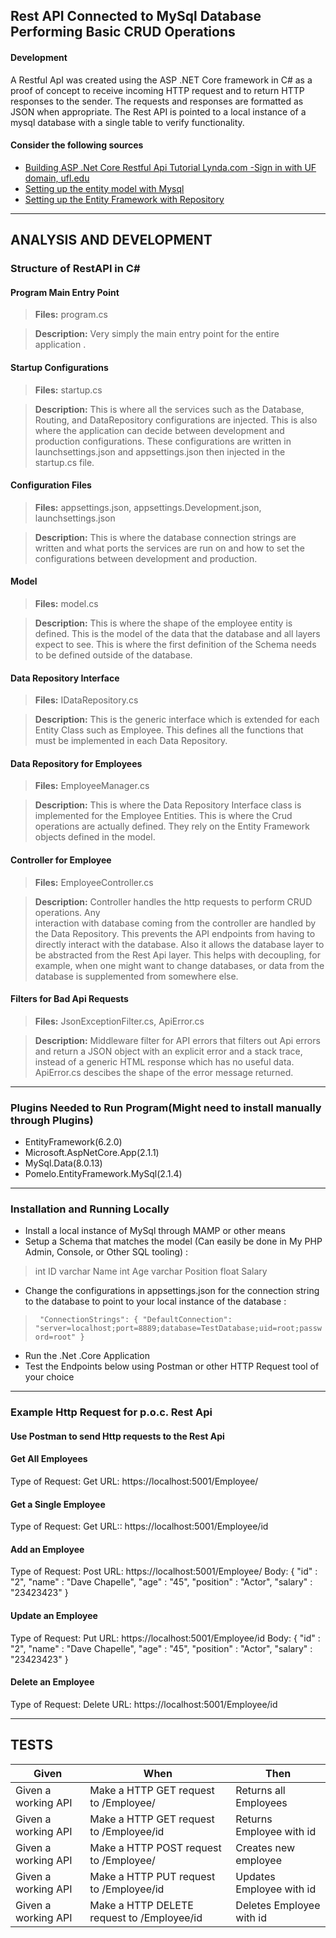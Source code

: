 ## Rest API Connected to MySql Database Performing Basic CRUD Operations

#### Development 
A Restful ApI was created using the ASP .NET Core framework in C# as a proof of concept to receive incoming  HTTP request and to return HTTP responses to the sender. The requests and responses are formatted as JSON when appropriate. The Rest API is pointed to a local instance of a mysql database with a single table to verify functionality. 
#### Consider the following sources
- [Building ASP .Net  Core Restful Api Tutorial Lynda.com -Sign in with UF domain, ufl.edu](https://www.lynda.com/ASP-NET-Core-MVC-tutorials/power-RESTful-APIs/753926/787036-4.html)
- [Setting up the entity model with Mysql](https://docs.microsoft.com/en-us/ef/core/get-started/aspnetcore/new-db?tabs=visual-studio)
- [Setting up the Entity Framework with Repository](https://code-maze.com/net-core-web-api-ef-core-code-first/)

---

## ANALYSIS AND DEVELOPMENT 

### Structure of RestAPI in C#

#### Program Main Entry Point
> **Files:** program.cs

> **Description:** Very simply the main entry point for the entire application . 

#### Startup Configurations
> **Files:** startup.cs

> **Description:** This is where all the services such as the Database, Routing, and DataRepository 
> configurations are injected. This is also where the application can decide between development 
> and production configurations. These configurations are written in launchsettings.json and 
> appsettings.json then injected in the startup.cs file. 

#### Configuration Files
> **Files:**    appsettings.json, appsettings.Development.json, launchsettings.json

> **Description:** This is where the database connection strings are written and what ports the 
> services are run on and how to set the configurations between development and production.

#### Model
> **Files:** model.cs

> **Description:** This is where the shape of the employee entity is defined. This is the model of the data that the 
> database and all layers expect to see. This is where the first definition of the 
> Schema needs to be defined outside of the database. 

#### Data Repository Interface 
> **Files:** IDataRepository.cs

> **Description:**  This is the generic interface which is extended for each Entity Class such as 
> Employee. This  defines all the functions that must be implemented in each Data Repository.

#### Data Repository for Employees
> **Files:** EmployeeManager.cs

> **Description:**  This is where the Data Repository Interface class
> is implemented for the Employee Entities. This is where the Crud operations are actually defined. 
> They rely on the Entity Framework objects defined in the model.

#### Controller for Employee
> **Files:** EmployeeController.cs

> **Description:** Controller handles the http requests to perform CRUD operations. Any  
> interaction with database coming from the controller are handled by the Data Repository. This 
> prevents the API endpoints from having to directly interact with the database. Also it allows the 
> database layer to be abstracted from the Rest Api layer. This helps with decoupling, for example, 
> when one might want to change databases, or data from the database is supplemented from 
> somewhere else.

#### Filters for Bad Api Requests
> **Files:** JsonExceptionFilter.cs, ApiError.cs

> **Description:**  Middleware filter for API errors that filters out Api errors and return a JSON object with an explicit 
> error and a stack trace, instead of a generic HTML response which has no useful data. ApiError.cs descibes the shape of 
> the error message returned. 

---

### Plugins Needed to Run Program(Might need to install manually through Plugins)
- EntityFramework(6.2.0)
- Microsoft.AspNetCore.App(2.1.1)
- MySql.Data(8.0.13)
- Pomelo.EntityFramework.MySql(2.1.4)

---

### Installation and Running Locally
- Install a local instance of MySql through MAMP or other means
- Setup a Schema that matches the model (Can easily be done in My PHP Admin, Console, or Other SQL tooling) :
> int ID 
> varchar Name 
> int Age 
> varchar Position 
> float Salary 
- Change the configurations in appsettings.json for the connection string to the database to point to your local instance of the database :
> ` "ConnectionStrings": {
    "DefaultConnection": "server=localhost;port=8889;database=TestDatabase;uid=root;password=root"
  }`
- Run the .Net .Core Application
- Test the Endpoints below using Postman or other HTTP Request tool of your choice

---

### Example Http Request for p.o.c. Rest Api
#### Use Postman to send Http requests to the Rest Api
#### Get All Employees
Type of Request: Get
URL: https://localhost:5001/Employee/

#### Get a Single Employee
Type of Request: Get
URL:: https://localhost:5001/Employee/id

#### Add an Employee
Type of Request: Post
URL: https://localhost:5001/Employee/
Body: {
"id" : "2",
"name" : "Dave Chapelle",
"age" : "45",
"position" : "Actor",
"salary" : "23423423"
}

#### Update an Employee
Type of Request: Put
URL: https://localhost:5001/Employee/id
Body: {
"id" : "2",
"name" : "Dave Chapelle",
"age" : "45",
"position" : "Actor",
"salary" : "23423423"
}

#### Delete an Employee
Type of Request: Delete
URL: https://localhost:5001/Employee/id

---

## TESTS
|Given|When|Then|
|---|---|---|
|Given a working API | Make a HTTP GET request to /Employee/ |Returns all Employees|
|Given a working API | Make a HTTP GET request to /Employee/id |Returns Employee with id|
|Given a working API | Make a HTTP POST request to /Employee/ |Creates new employee|
|Given a working API | Make a HTTP PUT request to /Employee/id |Updates Employee with id|
|Given a working API | Make a HTTP DELETE request to /Employee/id |Deletes Employee with id|
